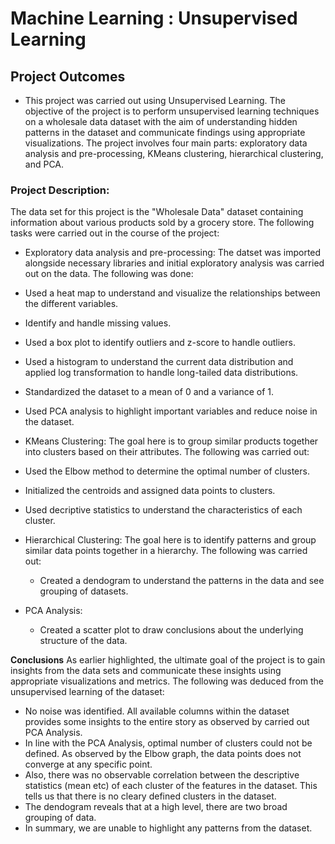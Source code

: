 # Machine Learning : Unsupervised Learning

## Project Outcomes
- This project was carried out using Unsupervised Learning. The objective of the project is to perform unsupervised learning techniques on a wholesale data dataset with the aim of understanding hidden patterns in the dataset and communicate findings using appropriate visualizations. The project involves four main parts: exploratory data analysis and pre-processing, KMeans clustering, hierarchical clustering, and PCA.

### Project Description:

The data set for this project is the "Wholesale Data" dataset containing information about various products sold by a grocery store.
The following tasks were carried out in the course of the project:

-	Exploratory data analysis and pre-processing: The datset was imported alongside necessary libraries and initial exploratory analysis was carried out on the data. The following was done:<br>
  - Used a heat map to understand and visualize the relationships between the different variables.<br>
  - Identify and handle missing values.<br>
  - Used a box plot to identify outliers and z-score to handle outliers.<br>
  - Used a histogram to understand the current data distribution and applied log transformation to handle long-tailed data distributions.<br>
  - Standardized the dataset to a mean of 0 and a variance of 1.<br>
  - Used PCA analysis to highlight important variables and reduce noise in the dataset.<br>
  
-	KMeans Clustering: The goal here is to group similar products together into clusters based on their attributes. The following was carried out:<br>
  - Used the Elbow method to determine the optimal number of clusters.<br>
  - Initialized the centroids and assigned data points to clusters.<br>
  - Used decriptive statistics to understand the characteristics of each cluster.<br>

- Hierarchical Clustering: The goal here is to identify patterns and group similar data points together in a hierarchy. The following was carried out:<br>
  - Created a dendogram to understand the patterns in the data and see grouping of datasets.<br>

- PCA Analysis:<br>
  - Created a scatter plot to draw conclusions about the underlying structure of the data.<br>

**Conclusions**
As earlier highlighted, the ultimate goal of the project is to gain insights from the data sets and communicate these insights using appropriate visualizations and metrics. The following was deduced from the unsupervised learning of the dataset:<br>

- No noise was identified. All available columns within the dataset provides some insights to the entire story as observed by carried out PCA Analysis.<br>
- In line with the PCA Analysis, optimal number of clusters could not be defined. As observed by the Elbow graph, the data points does not converge at any specific point.<br>
- Also, there was no observable correlation between the descriptive statistics (mean etc) of each cluster of the features in the dataset. This tells us that there is no cleary defined clusters in the dataset.<br>
- The dendogram reveals that at a high level, there are two broad grouping of data.<br>
- In summary, we are unable to highlight any patterns from the dataset. <br>

